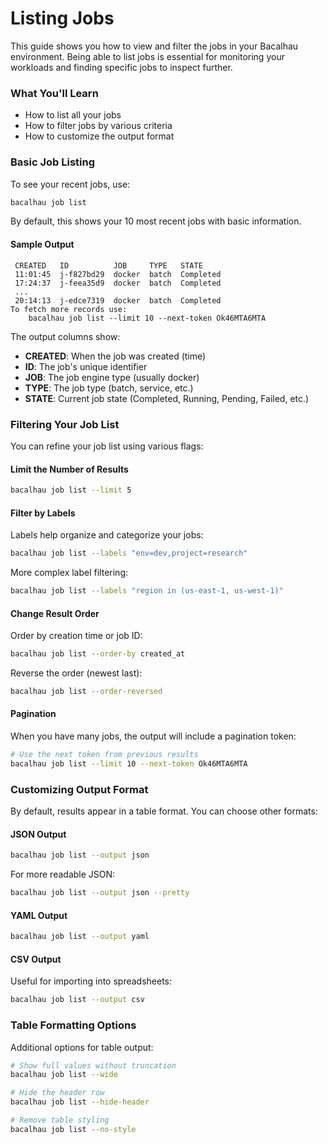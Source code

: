 # Listing  Jobs

This guide shows you how to view and filter the jobs in your Bacalhau environment. Being able to list jobs is essential for monitoring your workloads and finding specific jobs to inspect further.

### What You'll Learn

* How to list all your jobs
* How to filter jobs by various criteria
* How to customize the output format

### Basic Job Listing

To see your recent jobs, use:

```bash
bacalhau job list
```

By default, this shows your 10 most recent jobs with basic information.

#### Sample Output

```
 CREATED   ID          JOB     TYPE   STATE
 11:01:45  j-f827bd29  docker  batch  Completed
 17:24:37  j-feea35d9  docker  batch  Completed
 ...
 20:14:13  j-edce7319  docker  batch  Completed
To fetch more records use:
	bacalhau job list --limit 10 --next-token Ok46MTA6MTA
```

The output columns show:

* **CREATED**: When the job was created (time)
* **ID**: The job's unique identifier
* **JOB**: The job engine type (usually docker)
* **TYPE**: The job type (batch, service, etc.)
* **STATE**: Current job state (Completed, Running, Pending, Failed, etc.)

### Filtering Your Job List

You can refine your job list using various flags:

#### Limit the Number of Results

```bash
bacalhau job list --limit 5
```

#### Filter by Labels

Labels help organize and categorize your jobs:

```bash
bacalhau job list --labels "env=dev,project=research"
```

More complex label filtering:

```bash
bacalhau job list --labels "region in (us-east-1, us-west-1)"
```

#### Change Result Order

Order by creation time or job ID:

```bash
bacalhau job list --order-by created_at
```

Reverse the order (newest last):

```bash
bacalhau job list --order-reversed
```

#### Pagination

When you have many jobs, the output will include a pagination token:

```bash
# Use the next token from previous results
bacalhau job list --limit 10 --next-token Ok46MTA6MTA
```

### Customizing Output Format

By default, results appear in a table format. You can choose other formats:

#### JSON Output

```bash
bacalhau job list --output json
```

For more readable JSON:

```bash
bacalhau job list --output json --pretty
```

#### YAML Output

```bash
bacalhau job list --output yaml
```

#### CSV Output

Useful for importing into spreadsheets:

```bash
bacalhau job list --output csv
```

### Table Formatting Options

Additional options for table output:

```bash
# Show full values without truncation
bacalhau job list --wide

# Hide the header row
bacalhau job list --hide-header

# Remove table styling
bacalhau job list --no-style
```
